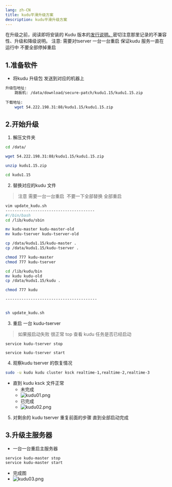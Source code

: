 ```yaml
---
lang: zh-CN
title: kudu平滑升级方案
description: kudu平滑升级方案
---
```

在升级之前，阅读即将安装的 Kudu 版本的[发行说明。](https://kudu.apache.org/docs/release_notes.html)密切注意那里记录的不兼容性、升级和降级说明。
注意:
需要对tserver 一台一台重启  保证kudu 服务一直在运行中 不要全部停掉重启

## 1.准备软件

-  将kudu 升级包 发送到对应的机器上

```bash
升级包地址:
	跳板机: /data/download/secure-patch/kudu1.15/kudu1.15.zip
	
下载地址:
	wget 54.222.198.31:88/kudu1.15/kudu1.15.zip
```

## 2.开始升级

1. 解压文件夹

```bash
cd /data/

wget 54.222.198.31:88/kudu1.15/kudu1.15.zip

unzip kudu1.15.zip 

cd kudu1.15
```


2. 替换对应的kudu 文件

> 注意 需要一台一台重启  不要一下全部替换 全部重启

```bash
vim update_kudu.sh
---------------------------------------
#!/bin/bash
cd /lib/kudu/sbin

mv kudu-master kudu-master-old
mv kudu-tserver kudu-tserver-old

cp /data/kudu1.15/kudu-master .
cp /data/kudu1.15/kudu-tserver .

chmod 777 kudu-master
chmod 777 kudu-tserver

cd /lib/kudu/bin
mv kudu kudu-old
cp /data/kudu1.15/kudu .

chmod 777 kudu

----------------------------------------


sh update_kudu.sh
```

3. 重启 一台 kudu-tserver

> 如果报启动失败 很正常  top 查看 kudu 任务是否已经启动

```shell
service kudu-tserver stop

service kudu-tserver start 
```

4. 观察kudu tserver 的恢复情况

```bash
sudo -u kudu kudu cluster ksck realtime-1,realtime-2,realtime-3
```
- 直到 kudu ksck 文件正常
   - 未完成
   - ![kudu01.png](https://yyhbook-1300437152.cos.ap-beijing.myqcloud.com/kudu/kudu01.png)
   - 已完成
   - ![kudu02.png](https://yyhbook-1300437152.cos.ap-beijing.myqcloud.com/kudu/kudu03.png)

5. 对剩余的 kudu tserver 重复前面的步骤 直到全部启动完成

## 3.升级主服务器

-  一台一台重启主服务器

```bash
service kudu-master stop
service kudu-master start
```

- 完成图
- ![kudu03.png](https://yyhbook-1300437152.cos.ap-beijing.myqcloud.com/kudu/kudu02.png)